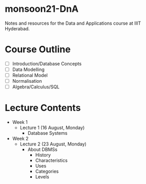 # monsoon21-DnA
Notes and resources for the Data and Applications course at IIIT Hyderabad.

# Course Outline
- [ ] Introduction/Database Concepts
- [ ] Data Modelling
- [ ] Relational Model
- [ ] Normalisation
- [ ] Algebra/Calculus/SQL

# Lecture Contents
* Week 1
    * Lecture 1 (16 August, Monday)
        - Database Systems
* Week 2
    * Lecture 2 (23 August, Monday)
        - About DBMSs
            - History
            - Characteristics
            - Uses
            - Categories
            - Levels
